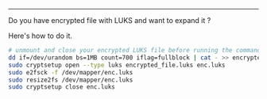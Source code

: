 
---

Do you have encrypted file with LUKS and want to expand it ?

Here's how to do it.

```bash
# unmount and close your encrypted LUKS file before running the commands below
dd if=/dev/urandom bs=1MB count=700 iflag=fullblock | cat - >> encrypted_file.luks
sudo cryptsetup open --type luks encrypted_file.luks enc.luks
sudo e2fsck -f /dev/mapper/enc.luks
sudo resize2fs /dev/mapper/enc.luks
sudo cryptsetup close enc.luks
```

